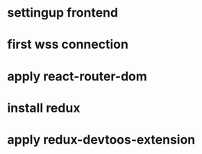 # settingup frontend

# first wss connection

# apply react-router-dom

# install redux

# apply redux-devtoos-extension
